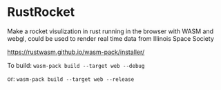 # RustRocket
Make a rocket visulization in rust running in the browser with WASM and webgl, could be used to render real time data from Illinois Space Society

https://rustwasm.github.io/wasm-pack/installer/

To build:
`wasm-pack build --target web --debug`

or: `wasm-pack build --target web --release`
